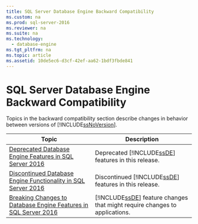 ```yaml
---
title: SQL Server Database Engine Backward Compatibility
ms.custom: na
ms.prod: sql-server-2016
ms.reviewer: na
ms.suite: na
ms.technology: 
  - database-engine
ms.tgt_pltfrm: na
ms.topic: article
ms.assetid: 10de5ec6-d3cf-42ef-aa62-1bdf3fbde841
---
```

# SQL Server Database Engine Backward Compatibility
  Topics in the backward compatibility section describe changes in behavior between versions of [!INCLUDE[ssNoVersion](../../Topics/TopicNameContainA/includes/ssNoVersion_md.md)].  
  
|Topic|Description|  
|-----------|-----------------|  
|[Deprecated Database Engine Features in SQL Server 2016](../../Topics/TopicNameNotContainA/Deprecated-Database-Engine-Features-in-SQL-Server-2016.md)|Deprecated [!INCLUDE[ssDE](../../Topics/TopicNameContainA/includes/ssDE_md.md)] features in this release.|  
|[Discontinued Database Engine Functionality in SQL Server 2016](../../Topics/TopicNameNotContainA/Discontinued-Database-Engine-Functionality-in-SQL-Server-2016.md)|Discontinued [!INCLUDE[ssDE](../../Topics/TopicNameContainA/includes/ssDE_md.md)] features in this release.|  
|[Breaking Changes to Database Engine Features in SQL Server 2016](../../Topics/TopicNameNotContainA/Breaking-Changes-to-Database-Engine-Features-in-SQL-Server-2016.md)|[!INCLUDE[ssDE](../../Topics/TopicNameContainA/includes/ssDE_md.md)] feature changes that might require changes to applications.|  
  
  